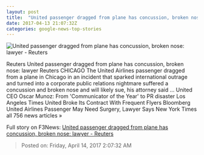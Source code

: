 ```yaml
---
layout: post
title:  "United passenger dragged from plane has concussion, broken nose: lawyer - Reuters"
date: 2017-04-13 21:07:32Z
categories: google-news-top-stories
---
```


![United passenger dragged from plane has concussion, broken nose: lawyer - Reuters](http://s2.reutersmedia.net/resources/r/?m=02&d=20170413&t=2&i=1180581319&w=&fh=545px&fw=&ll=&pl=&sq=&r=LYNXMPED3C1BH)

Reuters United passenger dragged from plane has concussion, broken nose: lawyer Reuters CHICAGO The United Airlines passenger dragged from a plane in Chicago in an incident that sparked international outrage and turned into a corporate public relations nightmare suffered a concussion and broken nose and will likely sue, his attorney said ... United CEO Oscar Munoz: From 'Communicator of the Year' to PR disaster Los Angeles Times United Broke Its Contract With Frequent Flyers Bloomberg United Airlines Passenger May Need Surgery, Lawyer Says New York Times all 756 news articles »


Full story on F3News: [United passenger dragged from plane has concussion, broken nose: lawyer - Reuters](http://www.f3nws.com/n/avg4RC)

> Posted on: Friday, April 14, 2017 2:07:32 AM
